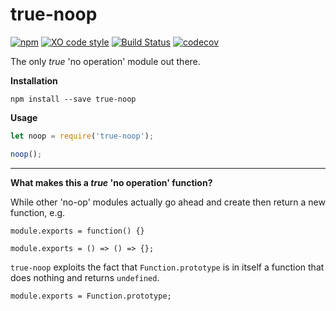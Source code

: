 # true-noop

[![npm](https://img.shields.io/npm/dt/true-noop.svg)](https://www.npmjs.com/package/true-noop) [![XO code style](https://img.shields.io/badge/code_style-XO-5ed9c7.svg)](https://github.com/sindresorhus/xo)  [![Build Status](https://travis-ci.org/jacobwarduk/true-noop.svg?branch=master)](https://travis-ci.org/jacobwarduk/true-noop) [![codecov](https://codecov.io/gh/jacobwarduk/true-noop/branch/master/graph/badge.svg)](https://codecov.io/gh/jacobwarduk/true-noop)

The only _true_ 'no operation' module out there.

**Installation**
```
npm install --save true-noop
```

**Usage**
```javascript
let noop = require('true-noop');

noop();
```

---

**What makes this a _true_ 'no operation' function?**

While other 'no-op' modules actually go ahead and create then return a new function, e.g.

`module.exports = function() {}`

`module.exports = () => () => {};`

`true-noop` exploits the fact that `Function.prototype` is in itself a function that does nothing and returns `undefined`.

`module.exports = Function.prototype;`
